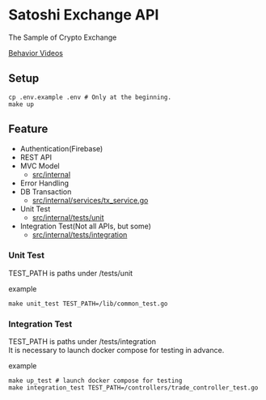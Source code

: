# Satoshi Exchange API

The Sample of Crypto Exchange

[Behavior Videos](./docs/behavior_videos)

## Setup

```
cp .env.example .env # Only at the beginning.
make up
```

## Feature

- Authentication(Firebase)
- REST API
- MVC Model
  - [src/internal](./src/internal)
- Error Handling
- DB Transaction
  - [src/internal/services/tx_service.go](./src/internal/services/tx_service.go)
- Unit Test
  - [src/internal/tests/unit](./src/internal/tests/unit)
- Integration Test(Not all APIs, but some)
  - [src/internal/tests/integration](./src/internal/tests/integration)

### Unit Test

TEST_PATH is paths under /tests/unit

example
```
make unit_test TEST_PATH=/lib/common_test.go
```

### Integration Test

TEST_PATH is paths under /tests/integration    
It is necessary to launch docker compose for testing in advance.

example
```
make up_test # launch docker compose for testing
make integration_test TEST_PATH=/controllers/trade_controller_test.go
```
